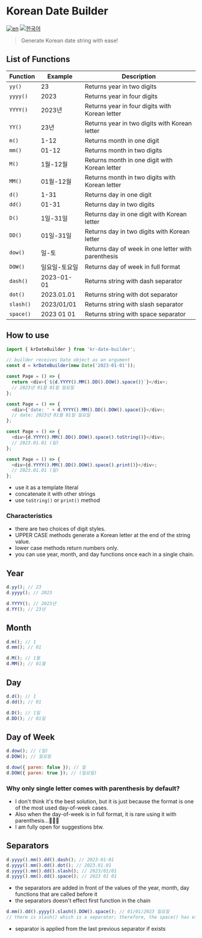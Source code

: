 # Korean Date Builder

[![en](https://img.shields.io/badge/lang-EN-red.svg)](https://github.com/brandonwie/kr-date-buillder/blob/main/README.md)
[![한국어](https://img.shields.io/badge/lang-한국어-green.svg)](https://github.com/brandonwie/kr-date-buillder/blob/main/README.ko-kr.md)

> Generate Korean date string with ease!

## List of Functions

| Function  | Example       | Description                                        |
| --------- | ------------- | -------------------------------------------------- |
| `yy()`    | 23            | Returns year in two digits                         |
| `yyyy()`  | 2023          | Returns year in four digits                        |
| `YYYY()`  | 2023년        | Returns year in four digits with Korean letter     |
| `YY()`    | 23년          | Returns year in two digits with Korean letter      |
| `m()`     | 1-12          | Returns month in one digit                         |
| `mm()`    | 01-12         | Returns month in two digits                        |
| `M()`     | 1월-12월      | Returns month in one digit with Korean letter      |
| `MM()`    | 01월-12월     | Returns month in two digits with Korean letter     |
| `d()`     | 1-31          | Returns day in one digit                           |
| `dd()`    | 01-31         | Returns day in two digits                          |
| `D()`     | 1일-31일      | Returns day in one digit with Korean letter        |
| `DD()`    | 01일-31일     | Returns day in two digits with Korean letter       |
| `dow()`   | 일-토         | Returns day of week in one letter with parenthesis |
| `DOW()`   | 일요일-토요일 | Returns day of week in full format                 |
| `dash()`  | 2023-01-01    | Returns string with dash separator                 |
| `dot()`   | 2023.01.01    | Returns string with dot separator                  |
| `slash()` | 2023/01/01    | Returns string with slash separator                |
| `space()` | 2023 01 01    | Returns string with space separator                |

## How to use

```js
import { krDateBuilder } from 'kr-date-builder';

// builder receives Date object as an argument
const d = krDateBuilder(new Date('2023-01-01'));

const Page = () => {
  return <div>{`${d.YYYY().MM().DD().DOW().space()}`}</div>;
  // 2023년 01월 01일 일요일
};

const Page = () => {
  <div>{'date: ' + d.YYYY().MM().DD().DOW().space()}</div>;
  // date: 2023년 01월 01일 일요일
};

const Page = () => {
  <div>{d.YYYY().MM().DD().DOW().space().toString()}</div>;
  // 2023.01.01 (일)
};

const Page = () => {
  <div>{d.YYYY().MM().DD().DOW().space().print()}</div>;
  // 2023.01.01 (일)
};
```

- use it as a template literal
- concatenate it with other strings
- use `toString()` or `print()` method

### Characteristics

- there are two choices of digit styles.
- UPPER CASE methods generate a Korean letter at the end of the string value.
- lower case methods return numbers only.
- you can use year, month, and day functions once each in a single chain.

## Year

```js
d.yy(); // 23
d.yyyy(); // 2023
```

```js
d.YYYY(); // 2023년
d.YY(); // 23년
```

## Month

```js
d.m(); // 1
d.mm(); // 01
```

```js
d.M(); // 1월
d.MM(); // 01월
```

## Day

```js
d.d(); // 1
d.dd(); // 01
```

```js
d.D(); // 1일
d.DD(); // 01일
```

## Day of Week

```js
d.dow(); // (일)
d.DOW(); // 일요일
```

```js
d.dow({ paren: false }); // 일
d.DOW({ paren: true }); // (일요일)
```

### Why only single letter comes with parenthesis by default?

- I don't think it's the best solution, but it is just because the format is one of the most used day-of-week cases.
- Also when the day-of-week is in full format, it is rare using it with parenthesis...🤷🏻‍♂️
- I am fully open for suggestions btw.

## Separators

```js
d.yyyy().mm().dd().dash(); // 2023-01-01
d.yyyy().mm().dd().dot(); // 2023.01.01
d.yyyy().mm().dd().slash(); // 2023/01/01
d.yyyy().mm().dd().space(); // 2023 01 01
```

- the separators are added in front of the values of the year, month, day functions that are called before it
- the separators doesn't effect first function in the chain

```js
d.mm().dd().yyyy().slash().DOW().space(); // 01/01/2023 일요일
// there is slash() which is a separator; therefore, the space() has effect on the DOW() only
```

- separator is applied from the last previous separator if exists
